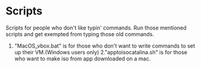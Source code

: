 # Scripts
Scripts for people who don't like typin' commands.
Run those mentioned scripts and get exempted from typing those old commands.
1. "MacOS_vbox.bat" is for those who don't want to write commands to set up their VM.(Windows users only)
2."apptoisocatalina.sh" is for those who want to make iso from app downloaded on a mac.
